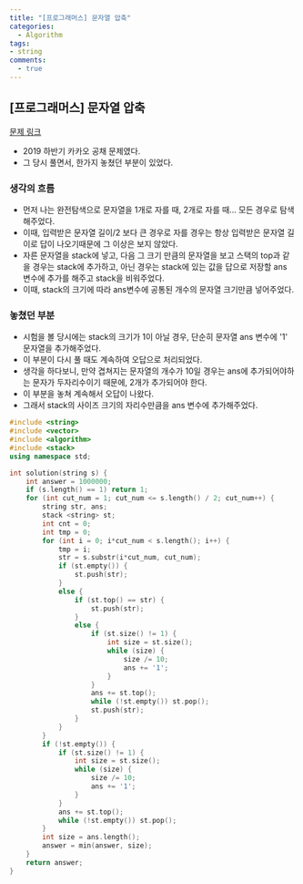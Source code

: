 ```yaml
---
title: "[프로그래머스] 문자열 압축"
categories:
  - Algorithm
tags:
- string
comments:
  - true
---
```

## [프로그래머스] 문자열 압축

[문제 링크](https://programmers.co.kr/learn/courses/30/lessons/60057)

* 2019 하반기 카카오 공채 문제였다.
* 그 당시 풀면서, 한가지 놓쳤던 부분이 있었다.

### 생각의 흐름
* 먼저 나는 완전탐색으로 문자열을 1개로 자를 때, 2개로 자를 때... 모든 경우로 탐색해주었다.
* 이때, 입력받은 문자열 길이/2 보다 큰 경우로 자를 경우는 항상 입력받은 문자열 길이로 답이 나오기때문에 그 이상은 보지 않았다.
* 자른 문자열을 stack에 넣고, 다음 그 크기 만큼의 문자열을 보고 스택의 top과 같을 경우는 stack에 추가하고, 아닌 경우는 stack에 있는 값을 답으로 저장할 ans 변수에 추가를 해주고 stack을 비워주었다. 
* 이때, stack의 크기에 따라 ans변수에 공통된 개수의 문자열 크기만큼 넣어주었다.

### 놓쳤던 부분
* 시험을 볼 당시에는 stack의 크기가 1이 아닐 경우, 단순히 문자열 ans 변수에 '1' 문자열을 추가해주었다.
* 이 부분이 다시 풀 때도 계속하여 오답으로 처리되었다.
* 생각을 하다보니, 만약 겹쳐지는 문자열의 개수가 10일 경우는 ans에 추가되어야하는 문자가 두자리수이기 때문에, 2개가 추가되어야 한다.
* 이 부분을 놓쳐 계속해서 오답이 나왔다.
* 그래서 stack의 사이즈 크기의 자리수만큼을 ans 변수에 추가해주었다.

```cpp
#include <string>
#include <vector>
#include <algorithm>
#include <stack>
using namespace std;

int solution(string s) {
	int answer = 1000000;
	if (s.length() == 1) return 1;
	for (int cut_num = 1; cut_num <= s.length() / 2; cut_num++) {
		string str, ans;
		stack <string> st;
		int cnt = 0;
		int tmp = 0;
		for (int i = 0; i*cut_num < s.length(); i++) {
			tmp = i;
			str = s.substr(i*cut_num, cut_num);
			if (st.empty()) {
				st.push(str);
			}
			else {
				if (st.top() == str) {
					st.push(str);
				}
				else {
					if (st.size() != 1) {
						int size = st.size();
						while (size) {
							size /= 10;
							ans += '1';
						}
					}
					ans += st.top();
					while (!st.empty()) st.pop();
					st.push(str);
				}
			}
		}
		if (!st.empty()) {
			if (st.size() != 1) {
				int size = st.size();
				while (size) {
					size /= 10;
					ans += '1';
				}
			}
			ans += st.top();
			while (!st.empty()) st.pop();
		}
		int size = ans.length();
		answer = min(answer, size);
	}
	return answer;
}
```

